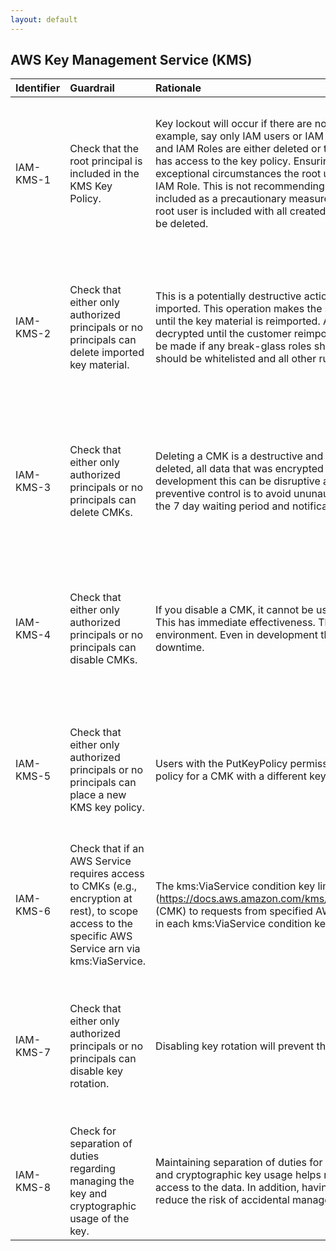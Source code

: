 ```yaml
---
layout: default
---
```


## AWS Key Management Service (KMS)

| Identifier   | Guardrail                                                                                                                                            | Rationale                                                                                                                                                                                                                                                                                                                                                                                                                                                                                                                                                                                                                                                                                                                          | Remediation                                                                                                                                                                                                                                                                                                                                      | References                                                                                                                                                                                                                                                                                                                                                                                                                                                                                                                                                                                   | Policy                             | IAM Actions                   |
|:-------------|:-----------------------------------------------------------------------------------------------------------------------------------------------------|:-----------------------------------------------------------------------------------------------------------------------------------------------------------------------------------------------------------------------------------------------------------------------------------------------------------------------------------------------------------------------------------------------------------------------------------------------------------------------------------------------------------------------------------------------------------------------------------------------------------------------------------------------------------------------------------------------------------------------------------|:-------------------------------------------------------------------------------------------------------------------------------------------------------------------------------------------------------------------------------------------------------------------------------------------------------------------------------------------------|:---------------------------------------------------------------------------------------------------------------------------------------------------------------------------------------------------------------------------------------------------------------------------------------------------------------------------------------------------------------------------------------------------------------------------------------------------------------------------------------------------------------------------------------------------------------------------------------------|:-----------------------------------|:------------------------------|
| IAM-KMS-1    | Check that the root principal is included in the KMS Key Policy.                                                                                     | Key lockout will occur if there are no principals that have access to the key policy. For example, say only IAM users or IAM Roles or included in the key policy. If the IAM users and IAM Roles are either deleted or they are removed from the key policy, no principal has access to the key policy. Ensuring root is included on the key policy means that in exceptional circumstances the root user can reestablish delegation to the appropriate IAM Role. This is not recommending daily or frequent root usage, rather this root is included as a precautionary measure for exceptional circumstances. The AWS Account root user is included with all created AWS Accounts. Root user is superadmin and can’t be deleted. | Add root principal to key policy.                                                                                                                                                                                                                                                                                                                | [https://docs.aws.amazon.com/kms/latest/developerguide/key-policies.html#key-policy-default-allow-root-enable-iam](https://docs.aws.amazon.com/kms/latest/developerguide/key-policies.html#key-policy-default-allow-root-enable-iam)<br><br>[https://docs.aws.amazon.com/kms/latest/developerguide/key-policies.html#key-policy-default](https://docs.aws.amazon.com/kms/latest/developerguide/key-policies.html#key-policy-default)<br><br>[https://docs.aws.amazon.com/IAM/latest/UserGuide/id_root-user.html](https://docs.aws.amazon.com/IAM/latest/UserGuide/id_root-user.html)<br><br> | KMS Key Policy                     |                               |
| IAM-KMS-2    | Check that either only authorized principals or no principals can delete imported key material.                                                      | This is a potentially destructive action. Deletes key material that you previously imported. This operation makes the specified customer master key (CMK) unusable until the key material is reimported. All encrypted data is unreadable and unable to be decrypted until the customer reimports the exact same key material. A decision should be made if any break-glass roles should have this capability. These authorized roles should be whitelisted and all other rules should trigger a violation.                                                                                                                                                                                                                        | Permission kms:DeleteImportedKeyMaterial should only be for authorized principals. Ensure any attached policies are for authorized use cases only and have sufficient preventive controls and monitoring alerts. Enforce with preventive controls (e.g., service control policies). Detect on any AWS API calls to delete imported key material. | [https://docs.aws.amazon.com/kms/latest/developerguide/importing-keys-delete-key-material.html](https://docs.aws.amazon.com/kms/latest/developerguide/importing-keys-delete-key-material.html)<br><br>                                                                                                                                                                                                                                                                                                                                                                                       | KMS Key Policy and IAM Policy      | kms:DeleteImportedKeyMaterial |
| IAM-KMS-3    | Check that either only authorized principals or no principals can delete CMKs.                                                                       | Deleting a CMK is a destructive and potentially dangerous operation. When a CMK is deleted, all data that was encrypted under the CMK is unrecoverable. Even in development this can be disruptive as there might be unnecessary downtime. The preventive control is to avoid ununauthorized capability of deleting CMKs. Relying on the 7 day waiting period and notificatons require appropriate detective controls.                                                                                                                                                                                                                                                                                                             | Permission kms:ScheduleKeyDeletion should only be for authorized principals. Ensure any attached policies are for authorized use cases only and have sufficient preventive controls and monitoring alerts. Enforce with preventive controls (e.g., service control policies). Detect on any AWS API calls to delete CMKs                         | [https://docs.aws.amazon.com/kms/latest/APIReference/API_ScheduleKeyDeletion.html](https://docs.aws.amazon.com/kms/latest/APIReference/API_ScheduleKeyDeletion.html)<br><br>                                                                                                                                                                                                                                                                                                                                                                                                                 | KMS Key Policy and IAM Policy      | kms:ScheduleKeyDeletion       |
| IAM-KMS-4    | Check that either only authorized principals or no principals can disable CMKs.                                                                      | If you disable a CMK, it cannot be used to encrypt or decrypt data until you re-enable it. This has immediate effectiveness. This could potentially incur downtime in a production environment. Even in development this can be disruptive as there might be unnecessary downtime.                                                                                                                                                                                                                                                                                                                                                                                                                                                 | Permission kms:DisableKey should only be for authorized principals. Ensure any attached policies are for authorized use cases only and have sufficient preventive controls and monitoring alerts. Enforce with preventive controls (e.g., service control policies). Detect on any AWS API calls to disable CMKs.                                | [https://docs.aws.amazon.com/kms/latest/developerguide/enabling-keys.html](https://docs.aws.amazon.com/kms/latest/developerguide/enabling-keys.html)<br><br>                                                                                                                                                                                                                                                                                                                                                                                                                                 | KMS Key Policy and IAM Policy      | kms:DisableKey                |
| IAM-KMS-5    | Check that either only authorized principals or no principals can place a new KMS key policy.                                                        | Users with the PutKeyPolicy permission for a CMK can completely replace the key policy for a CMK with a different key policy of their choice.                                                                                                                                                                                                                                                                                                                                                                                                                                                                                                                                                                                      | Permission kms:PutKeyPolicy should only be for authorized principals. Ensure any attached policies are for authorized use cases only and have sufficient preventive controls and monitoring alerts. Enforce with preventive controls (e.g., service control policies). Detect on any AWS API calls to put key policy.                            | [https://d0.awsstatic.com/whitepapers/aws-kms-best-practices.pdf](https://d0.awsstatic.com/whitepapers/aws-kms-best-practices.pdf)<br><br>                                                                                                                                                                                                                                                                                                                                                                                                                                                   | KMS Key Policy and Identity Policy | kms:PutKeyPolicy              |
| IAM-KMS-6    | Check that if an AWS Service requires access to CMKs (e.g., encryption at rest), to scope access to the specific AWS Service arn via kms:ViaService. | The kms:ViaService condition key limits use of an AWS KMS customer master key (https://docs.aws.amazon.com/kms/latest/developerguide/concepts.html#master_keys) (CMK) to requests from specified AWS services. You can specify one or more services in each kms:ViaService condition key.                                                                                                                                                                                                                                                                                                                                                                                                                                          | Specify the kms:ViaService condition.                                                                                                                                                                                                                                                                                                            | [https://docs.aws.amazon.com/kms/latest/developerguide/policy-conditions.html#conditions-kms-via-service](https://docs.aws.amazon.com/kms/latest/developerguide/policy-conditions.html#conditions-kms-via-service)<br><br>                                                                                                                                                                                                                                                                                                                                                                   | KMS Key Policy                     |                               |
| IAM-KMS-7    | Check that either only authorized principals or no principals can disable key rotation.                                                              | Disabling key rotation will prevent the CMK from automatic annual rotation.                                                                                                                                                                                                                                                                                                                                                                                                                                                                                                                                                                                                                                                        | Permission kms:DisableKeyRotation should only be for authorized principals. Ensure any attached policies are for authorized use cases only and have sufficient preventive controls and monitoring alerts. Enforce with preventive controls (e.g., service control policies). Detect on any AWS API calls to disable CMKs.                        | [https://docs.aws.amazon.com/kms/latest/developerguide/rotate-keys.html](https://docs.aws.amazon.com/kms/latest/developerguide/rotate-keys.html)<br><br>                                                                                                                                                                                                                                                                                                                                                                                                                                     | KMS Key Policy                     | kms:DisableKeyRotation        |
| IAM-KMS-8    | Check for separation of duties regarding managing the key and cryptographic usage of the key.                                                        | Maintaining separation of duties for sensitive and confidential data for key management and cryptographic key usage helps reduce the risk of unauthorized administrative access to the data. In addition, having a dedicated cryptographic key usage role helps reduce the risk of accidental management misconfiguration to the keys.                                                                                                                                                                                                                                                                                                                                                                                             | Check that the key administrator and cryptographic key usage role maintain separate IAM actions for admin and usage. Examplekey admin hereandkey user here.                                                                                                                                                                                      | []()<br><br>                                                                                                                                                                                                                                                                                                                                                                                                                                                                                                                                                                                 | nan                                |                               |
